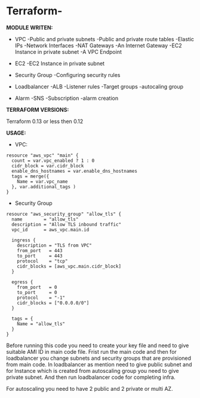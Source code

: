 
# Terraform-

**MODULE WRITEN:**

- VPC
      -Public and private subnets
      -Public and private route tables
      -Elastic IPs
      -Network Interfaces
      -NAT Gateways
      -An Internet Gateway
      -EC2 Instance in private subnet
      -A VPC Endpoint
- EC2
      -EC2 Instance in private subnet
      
- Security Group
      -Configuring security rules

- Loadbalancer 
      -ALB
      -Listener rules
      -Target groups
      -autocaling group

- Alarm 
      -SNS
      -Subscription 
      -alarm creation
      
**TERRAFORM VERSIONS:**

Terraform 0.13 or less then 0.12
  
**USAGE:**

- VPC:  

```
resource "aws_vpc" "main" {
  count = var.vpc_enabled ? 1 : 0
  cidr_block = var.cidr_block
  enable_dns_hostnames = var.enable_dns_hostnames
  tags = merge({
    Name = var.vpc_name
  }, var.additional_tags )
}
```

- Security Group

```
resource "aws_security_group" "allow_tls" {
  name        = "allow_tls"
  description = "Allow TLS inbound traffic"
  vpc_id      = aws_vpc.main.id

  ingress {
    description = "TLS from VPC"
    from_port   = 443
    to_port     = 443
    protocol    = "tcp"
    cidr_blocks = [aws_vpc.main.cidr_block]
  }

  egress {
    from_port   = 0
    to_port     = 0
    protocol    = "-1"
    cidr_blocks = ["0.0.0.0/0"]
  }

  tags = {
    Name = "allow_tls"
  }
}
```

Before running this code you need to create your key file and need to give suitable AMI ID in main code file.
Frist run the main code and then for loadbalancer you change subnets and security groups that are provisioned from main code.
In loadbalancer as mention need to give public subnet and for Instance which is created from autoscaling group you need to give private subnet.
And then run loadbalancer code for completing infra.

For autoscaling you need to have 2 public and 2 private or multi AZ.



